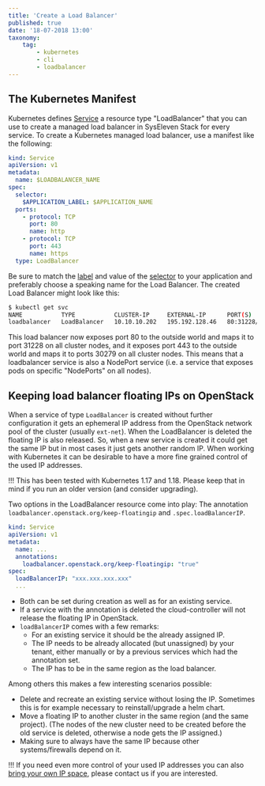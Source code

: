 ```yaml
---
title: 'Create a Load Balancer'
published: true
date: '18-07-2018 13:00'
taxonomy:
    tag:
        - kubernetes
        - cli
        - loadbalancer
---
```


## The Kubernetes Manifest

Kubernetes defines [Service](https://kubernetes.io/docs/concepts/services-networking/service/) a resource type "LoadBalancer" that you can use to create a managed load balancer in SysEleven Stack for every service. To create a Kubernetes managed load balancer, use a manifest like the following:

```yaml
kind: Service
apiVersion: v1
metadata:
  name: $LOADBALANCER_NAME
spec:
  selector:
    $APPLICATION_LABEL: $APPLICATION_NAME
  ports:
    - protocol: TCP
      port: 80
      name: http
    - protocol: TCP
      port: 443
      name: https
  type: LoadBalancer
```

Be sure to match the [label](https://kubernetes.io/docs/concepts/overview/working-with-objects/labels/) and value of the [selector](https://kubernetes.io/docs/concepts/overview/working-with-objects/labels/) to your application and preferably choose a speaking name for the Load Balancer. The created Load Balancer might look like this:

```bash
$ kubectl get svc
NAME           TYPE           CLUSTER-IP     EXTERNAL-IP      PORT(S)                      AGE
loadbalancer   LoadBalancer   10.10.10.202   195.192.128.46   80:31228/TCP,443:30279/TCP   11s
```

This load balancer now exposes port 80 to the outside world and maps it to port 31228 on all cluster nodes, and it exposes port 443 to the outside world and maps it to ports 30279 on all cluster nodes. This means that a loadbalancer service is also a NodePort service (i.e. a service that exposes pods on specific "NodePorts" on all nodes).


## Keeping load balancer floating IPs on OpenStack

When a service of type `LoadBalancer` is created without further configuration it gets an ephemeral IP address from the OpenStack network pool of the cluster (usually `ext-net`). When the LoadBalancer is deleted the floating IP is also released. So, when a new service is created it could get the same IP but in most cases it just gets another random IP. When working with Kubernetes it can be desirable to have a more fine grained control of the used IP addresses.

!!! This has been tested with Kubernetes 1.17 and 1.18. Please keep that in mind if you run an older version (and consider upgrading).

Two options in the LoadBalancer resource come into play: The annotation `loadbalancer.openstack.org/keep-floatingip` and `.spec.loadBalancerIP`.

```yaml
kind: Service
apiVersion: v1
metadata:
  name: ...
  annotations:
    loadbalancer.openstack.org/keep-floatingip: "true"
spec:
  loadBalancerIP: "xxx.xxx.xxx.xxx"
  ...
```

- Both can be set during creation as well as for an existing service.
- If a service with the annotation is deleted the cloud-controller will not release the floating IP in OpenStack.
- `loadBalancerIP` comes with a few remarks:
  - For an existing service it should be the already assigned IP.
  - The IP needs to be already allocated (but unassigned) by your tenant, either manually or by a previous services which had the annotation set.
  - The IP has to be in the same region as the load balancer.

Among others this makes a few interesting scenarios possible:

- Delete and recreate an existing service without losing the IP. Sometimes this is for example necessary to reinstall/upgrade a helm chart.
- Move a floating IP to another cluster in the same region (and the same project). (The nodes of the new cluster need to be created before the old service is deleted, otherwise a node gets the IP assigned.)
- Making sure to always have the same IP because other systems/firewalls depend on it.

!!! If you need even more control of your used IP addresses you can also [bring your own IP space](https://docs.syseleven.de/syseleven-stack/de/reference/network#customer-public-ip-space-bring-your-own-ip), please contact us if you are interested.
